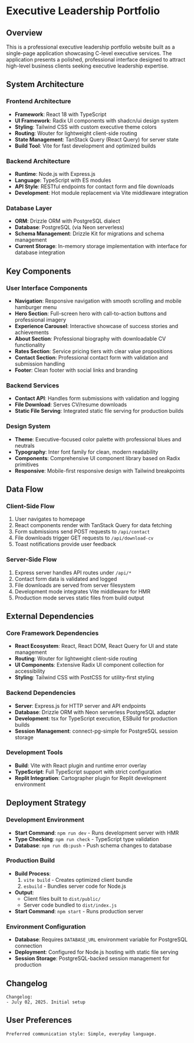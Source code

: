 # Executive Leadership Portfolio

## Overview

This is a professional executive leadership portfolio website built as a single-page application showcasing C-level executive services. The application presents a polished, professional interface designed to attract high-level business clients seeking executive leadership expertise.

## System Architecture

### Frontend Architecture
- **Framework**: React 18 with TypeScript
- **UI Framework**: Radix UI components with shadcn/ui design system
- **Styling**: Tailwind CSS with custom executive theme colors
- **Routing**: Wouter for lightweight client-side routing
- **State Management**: TanStack Query (React Query) for server state
- **Build Tool**: Vite for fast development and optimized builds

### Backend Architecture
- **Runtime**: Node.js with Express.js
- **Language**: TypeScript with ES modules
- **API Style**: RESTful endpoints for contact form and file downloads
- **Development**: Hot module replacement via Vite middleware integration

### Database Layer
- **ORM**: Drizzle ORM with PostgreSQL dialect
- **Database**: PostgreSQL (via Neon serverless)
- **Schema Management**: Drizzle Kit for migrations and schema management
- **Current Storage**: In-memory storage implementation with interface for database integration

## Key Components

### User Interface Components
- **Navigation**: Responsive navigation with smooth scrolling and mobile hamburger menu
- **Hero Section**: Full-screen hero with call-to-action buttons and professional imagery
- **Experience Carousel**: Interactive showcase of success stories and achievements
- **About Section**: Professional biography with downloadable CV functionality
- **Rates Section**: Service pricing tiers with clear value propositions
- **Contact Section**: Professional contact form with validation and submission handling
- **Footer**: Clean footer with social links and branding

### Backend Services
- **Contact API**: Handles form submissions with validation and logging
- **File Download**: Serves CV/resume downloads
- **Static File Serving**: Integrated static file serving for production builds

### Design System
- **Theme**: Executive-focused color palette with professional blues and neutrals
- **Typography**: Inter font family for clean, modern readability
- **Components**: Comprehensive UI component library based on Radix primitives
- **Responsive**: Mobile-first responsive design with Tailwind breakpoints

## Data Flow

### Client-Side Flow
1. User navigates to homepage
2. React components render with TanStack Query for data fetching
3. Form submissions send POST requests to `/api/contact`
4. File downloads trigger GET requests to `/api/download-cv`
5. Toast notifications provide user feedback

### Server-Side Flow
1. Express server handles API routes under `/api/*`
2. Contact form data is validated and logged
3. File downloads are served from server filesystem
4. Development mode integrates Vite middleware for HMR
5. Production mode serves static files from build output

## External Dependencies

### Core Framework Dependencies
- **React Ecosystem**: React, React DOM, React Query for UI and state management
- **Routing**: Wouter for lightweight client-side routing
- **UI Components**: Extensive Radix UI component collection for accessibility
- **Styling**: Tailwind CSS with PostCSS for utility-first styling

### Backend Dependencies
- **Server**: Express.js for HTTP server and API endpoints
- **Database**: Drizzle ORM with Neon serverless PostgreSQL adapter
- **Development**: tsx for TypeScript execution, ESBuild for production builds
- **Session Management**: connect-pg-simple for PostgreSQL session storage

### Development Tools
- **Build**: Vite with React plugin and runtime error overlay
- **TypeScript**: Full TypeScript support with strict configuration
- **Replit Integration**: Cartographer plugin for Replit development environment

## Deployment Strategy

### Development Environment
- **Start Command**: `npm run dev` - Runs development server with HMR
- **Type Checking**: `npm run check` - TypeScript type validation
- **Database**: `npm run db:push` - Push schema changes to database

### Production Build
- **Build Process**: 
  1. `vite build` - Creates optimized client bundle
  2. `esbuild` - Bundles server code for Node.js
- **Output**: 
  - Client files built to `dist/public/`
  - Server code bundled to `dist/index.js`
- **Start Command**: `npm start` - Runs production server

### Environment Configuration
- **Database**: Requires `DATABASE_URL` environment variable for PostgreSQL connection
- **Deployment**: Configured for Node.js hosting with static file serving
- **Session Storage**: PostgreSQL-backed session management for production

## Changelog

```
Changelog:
- July 02, 2025. Initial setup
```

## User Preferences

```
Preferred communication style: Simple, everyday language.
```
